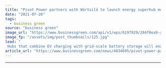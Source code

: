 ```yaml
---
title: "Pivot Power partners with Wärtsilä to launch energy superhub model in the West Midlands"
date: "2021-07-20"
tags: 
  - business green
source: "business green"
image_url: "https://www.businessgreen.com/api/v1/wps/6197929/284f0ea9-a206-45ed-8ce4-5ce414bccbb1/5/Pivot-Power-Sandwell-185x114.jpg"
image_fp: "/assets/img/post_thumbnails/125.jpg"
lead: "
 Hubs that combine EV charging with grid-scale battery storage will enable regions across the UK achieve climate and clean air pledges, according to Pivot Power ..."
article_url: "https://www.businessgreen.com/news/4034695/pivot-power-partners-artsila-launch-energy-superhub-model-west-midlands"
---
```


---
